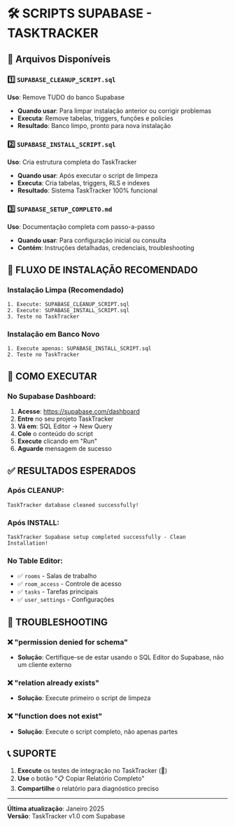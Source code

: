 # 🛠️ SCRIPTS SUPABASE - TASKTRACKER

## 📁 Arquivos Disponíveis

### 1️⃣ `SUPABASE_CLEANUP_SCRIPT.sql`
**Uso**: Remove TUDO do banco Supabase
- **Quando usar**: Para limpar instalação anterior ou corrigir problemas
- **Executa**: Remove tabelas, triggers, funções e policies
- **Resultado**: Banco limpo, pronto para nova instalação

### 2️⃣ `SUPABASE_INSTALL_SCRIPT.sql`  
**Uso**: Cria estrutura completa do TaskTracker
- **Quando usar**: Após executar o script de limpeza
- **Executa**: Cria tabelas, triggers, RLS e indexes
- **Resultado**: Sistema TaskTracker 100% funcional

### 3️⃣ `SUPABASE_SETUP_COMPLETO.md`
**Uso**: Documentação completa com passo-a-passo
- **Quando usar**: Para configuração inicial ou consulta
- **Contém**: Instruções detalhadas, credenciais, troubleshooting

## 🚀 FLUXO DE INSTALAÇÃO RECOMENDADO

### Instalação Limpa (Recomendado)
```
1. Execute: SUPABASE_CLEANUP_SCRIPT.sql
2. Execute: SUPABASE_INSTALL_SCRIPT.sql  
3. Teste no TaskTracker
```

### Instalação em Banco Novo
```
1. Execute apenas: SUPABASE_INSTALL_SCRIPT.sql
2. Teste no TaskTracker
```

## 🎯 COMO EXECUTAR

### No Supabase Dashboard:
1. **Acesse**: https://supabase.com/dashboard
2. **Entre** no seu projeto TaskTracker
3. **Vá em**: SQL Editor → New Query
4. **Cole** o conteúdo do script
5. **Execute** clicando em "Run"
6. **Aguarde** mensagem de sucesso

## ✅ RESULTADOS ESPERADOS

### Após CLEANUP:
```
TaskTracker database cleaned successfully!
```

### Após INSTALL:
```
TaskTracker Supabase setup completed successfully - Clean Installation!
```

### No Table Editor:
- ✅ `rooms` - Salas de trabalho
- ✅ `room_access` - Controle de acesso  
- ✅ `tasks` - Tarefas principais
- ✅ `user_settings` - Configurações

## 🔧 TROUBLESHOOTING

### ❌ "permission denied for schema"
- **Solução**: Certifique-se de estar usando o SQL Editor do Supabase, não um cliente externo

### ❌ "relation already exists"  
- **Solução**: Execute primeiro o script de limpeza

### ❌ "function does not exist"
- **Solução**: Execute o script completo, não apenas partes

## 📞 SUPORTE

1. **Execute** os testes de integração no TaskTracker (🧪)
2. **Use** o botão "📋 Copiar Relatório Completo"
3. **Compartilhe** o relatório para diagnóstico preciso

---
**Última atualização**: Janeiro 2025  
**Versão**: TaskTracker v1.0 com Supabase